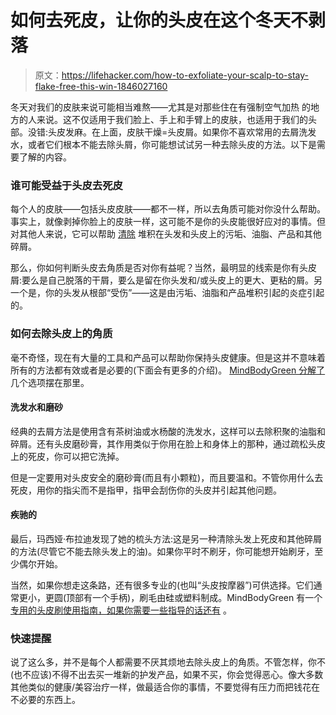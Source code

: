 # 如何去死皮，让你的头皮在这个冬天不剥落

> 原文：<https://lifehacker.com/how-to-exfoliate-your-scalp-to-stay-flake-free-this-win-1846027160>

冬天对我们的皮肤来说可能相当难熬——尤其是对那些住在有强制空气加热 的地方的人来说。这不仅适用于我们脸上、手上和手臂上的皮肤，也适用于我们的头部。没错:头皮发麻。在上面，皮肤干燥=头皮屑。如果你不喜欢常用的去屑洗发水，或者它们根本不能去除头屑，你可能想试试另一种去除头皮的方法。以下是需要了解的内容。



### 谁可能受益于头皮去死皮

每个人的皮肤——包括头皮皮肤——都不一样，所以去角质可能对你没什么帮助。事实上，就像剥掉你脸上的皮肤一样，这可能不是你的头皮能很好应对的事情。但对其他人来说，它可以帮助 [清除](https://www.mindbodygreen.com/articles/how-to-exfoliate-scalp) 堆积在头发和头皮上的污垢、油脂、产品和其他碎屑。

那么，你如何判断头皮去角质是否对你有益呢？当然，最明显的线索是你有头皮屑:要么是自己脱落的干屑，要么是留在你头发和/或头皮上的更大、更粘的屑。另一个是，你的头发从根部“受伤”——这是由污垢、油脂和产品堆积引起的炎症引起的。

### 如何去除头皮上的角质

毫不奇怪，现在有大量的工具和产品可以帮助你保持头皮健康。但是这并不意味着所有的方法都有效或者是必要的(下面会有更多的介绍)。 [MindBodyGreen 分解了](https://www.mindbodygreen.com/articles/how-to-exfoliate-scalp) 几个选项摆在那里。

#### 洗发水和磨砂

经典的去屑方法是使用含有茶树油或水杨酸的洗发水，这样可以去除积聚的油脂和碎屑。还有头皮磨砂膏，其作用类似于你用在脸上和身体上的那种，通过疏松头皮上的死皮，你可以把它洗掉。

但是一定要用对头皮安全的磨砂膏(而且有小颗粒)，而且要温和。不管你用什么去死皮，用你的指尖而不是指甲，指甲会刮伤你的头皮并引起其他问题。

#### 疾驰的

最后，玛西娅·布拉迪发现了她的梳头方法:这是另一种清除头发上死皮和其他碎屑的方法(尽管它不能去除头发上的油)。如果你平时不刷牙，你可能想开始刷牙，至少偶尔开始。

当然，如果你想走这条路，还有很多专业的(也叫“头皮按摩器”)可供选择。它们通常更小，更圆(顶部有一个手柄)，刷毛由硅或塑料制成。MindBodyGreen 有一个 [专用的头皮刷使用指南，如果你需要一些指导的话还有](https://www.wellandgood.com/scalp-massage-brush-for-hair-growth/) 。

### 快速提醒

说了这么多，并不是每个人都需要不厌其烦地去除头皮上的角质。不管怎样，你不(也不应该)不得不出去买一堆新的护发产品，如果不买，你会觉得恶心。像大多数其他类似的健康/美容治疗一样，做最适合你的事情，不要觉得有压力而把钱花在不必要的东西上。